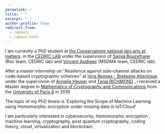```yaml
---
permalink: /
title: " "
excerpt: " "
author_profile: true
redirect_from: 
  - /about/
  - /about.html
---
```


I am currently a PhD student at  <a href="https://www.cnam-paris.fr/cnam-paris/300-parcours-de-formation-de-bac-a-bac-8-a-paris-accueil-1053653.kjsp">the Conservatoire national des arts et métiers</a>. in the  <a href="http://cedric.cnam.fr/lab/welcome/">CEDRIC LAB</a> under the supervision of  <a href="https://samia.roc.cnam.fr/">Samia Bouzefrane</a> (Roc team, CEDRIC lab) and  <a href=" https://vincentaudigier.weebly.com/">Vincent Audigier</a> (MSDMA team, CEDRIC lab). 


After a master internship on "Resilience against side-channel attacks on code-based cryptographic schemes" at  <a href="https://www.inria.fr/fr/centre-inria-universite-rennes">Inria Rennes - Bretagne Atlantique</a> under the supervision of <a href="https://axnxlxe.github.io/">Annelie Heuser</a>  and <a href="https://sites.google.com/site/taniarichmondnc/home/en">Tania RICHMOND</a> , i received a Master degree in <a href="https://www.univ-paris8.fr/-Master-Arithmetique-Codage-et-Cryptologie-/">Mathematics of Cryptography and Communications</a> from the  <a href="https://www.univ-paris8.fr/">University of Paris 8</a> in 2019. 

The topic of my PhD thesis is ‘Exploring the Scope of Machine Learning using Homomorphic encryption under missing data in IoT/Cloud’

I am particularly interested in cybersecurity, Homomorphic encryption , machine learning, cryptography, post quantum cryptography, coding theory, cloud, virtualization and blockchain.